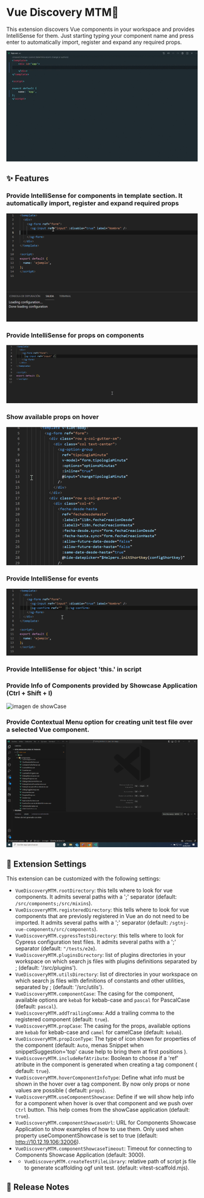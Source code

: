 # Vue Discovery MTM🔭

This extension discovers Vue components in your workspace and provides IntelliSense for them. Just starting typing your component name and press enter to automatically import, register and expand any required props.

![imagen de overview](https://raw.githubusercontent.com/jmanchenos/vue-discovery/master/images/overview_o.gif)

## ✨ Features

### Provide IntelliSense for components in template section. It automatically import, register and expand required props

![imagen de componentes](https://raw.githubusercontent.com/jmanchenos/vue-discovery/master/images/show-components.gif)

### Provide IntelliSense for props on components

![imagen de props](https://raw.githubusercontent.com/jmanchenos/vue-discovery/master/images/show-available-props.gif)

### Show available props on hover

![imagen de hover](https://raw.githubusercontent.com/jmanchenos/vue-discovery/master/images/show-props-on-hover.gif)

### Provide IntelliSense for events

![imagen de eventos](https://raw.githubusercontent.com/jmanchenos/vue-discovery/master/images/event-intellisense.gif)

### Provide IntelliSense for object 'this.' in script

### Provide Info of Components provided by Showcase Application (Ctrl + Shift + I)

![imagen de showCase](https://raw.githubusercontent.com/jmanchenos/vue-discovery/master/images/showcase-keybind.gif.gif)
### Provide Contextual Menu option for creating unit test file over a selected Vue component.

![imagen de Create Unit Test File](https://raw.githubusercontent.com/jmanchenos/vue-discovery/master/images/crearTestUnitario.gif)

## 🔧 Extension Settings

This extension can be customized with the following settings:

- `VueDiscoveryMTM.rootDirectory`: this tells where to look for vue components. It admits several paths with a ';' separator (default: `/src/components;/src/mixins`).
- `VueDiscoveryMTM.registeredDirectory`: this tells where to look for vue components that are previosly registered in Vue an do not need to be imported. It admits several paths with a ';' separator (default: `/sgtnj-vue-components/src/components`).
- `VueDiscoveryMTM.cypressTestsDirectory`: this tells where to look for Cypress configuration test files. It admits several paths with a ';' separator (default: `"/tests/e2e`).
- `VueDiscoveryMTM.pluginsDirectory`: list of plugins directories in your workspace on which search js files with plugins definitions separated by ; (default: '/src/plugins').
- `VueDiscoveryMTM.utilsDirectory`: list of directories in your workspace on which search js files with definitions of constants and other utilities, separated by ; (default: '/src/utils').
- `VueDiscoveryMTM.componentCase`: The casing for the component, available options are `kebab` for kebab-case and `pascal` for PascalCase (default: `pascal`).
- `VueDiscoveryMTM.addTrailingComma`: Add a trailing comma to the registered component (default: `true`).
- `VueDiscoveryMTM.propCase`: The casing for the props, available options are `kebab` for kebab-case and `camel` for camelCase (default: `kebab`).
- `VueDiscoveryMTM.propIconType`: The type of icon shown for properties of the component (default: `Auto`, menas Snippet when snippetSuggestion='top' cause help to bring them at first positions
    ).
- `VueDiscoveryMTM.includeRefAtribute`: Boolean to choose if a 'ref' atribute in the component is generated when creating a tag component ( default: `true`).
- `VueDiscoveryMTM.hoverComponentInfoType`: Define what info must be shown in the hover over a tag component. By now only props or none values are possible ( default: `props`).
- `VueDiscoveryMTM.useComponentShowcase`: Define if we will show help info for a component when hover is over that component and we push over `Ctrl` button. This help comes from the showCase application (default: `true`).
- `VueDiscoveryMTM.componentShowcaseUrl`: URL for Components Showcase Application to show examples of how to use them. Only used when property useComponentShowcase is set to true (default: <http://10.12.19.106:32006>).
- `VueDiscoveryMTM.componentShowcaseTimeout`: Timeout for connecting to Components Showcase Application (default: 3000).
- - `VueDiscoveryMTM.createTestFileLibrary`: relative path of script js file to generate scaffolding ogf unit test. (default: vitest-scaffold.mjs).

## 🔖 Release Notes
